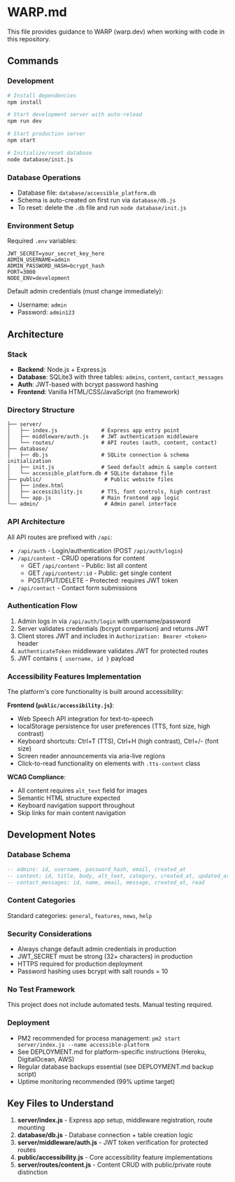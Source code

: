 # WARP.md

This file provides guidance to WARP (warp.dev) when working with code in this repository.

## Commands

### Development
```bash
# Install dependencies
npm install

# Start development server with auto-reload
npm run dev

# Start production server
npm start

# Initialize/reset database
node database/init.js
```

### Database Operations
- Database file: `database/accessible_platform.db`
- Schema is auto-created on first run via `database/db.js`
- To reset: delete the `.db` file and run `node database/init.js`

### Environment Setup
Required `.env` variables:
```
JWT_SECRET=your_secret_key_here
ADMIN_USERNAME=admin
ADMIN_PASSWORD_HASH=bcrypt_hash
PORT=3000
NODE_ENV=development
```

Default admin credentials (must change immediately):
- Username: `admin`
- Password: `admin123`

## Architecture

### Stack
- **Backend**: Node.js + Express.js
- **Database**: SQLite3 with three tables: `admins`, `content`, `contact_messages`
- **Auth**: JWT-based with bcrypt password hashing
- **Frontend**: Vanilla HTML/CSS/JavaScript (no framework)

### Directory Structure
```
├── server/
│   ├── index.js              # Express app entry point
│   ├── middleware/auth.js    # JWT authentication middleware
│   └── routes/               # API routes (auth, content, contact)
├── database/
│   ├── db.js                 # SQLite connection & schema initialization
│   ├── init.js               # Seed default admin & sample content
│   └── accessible_platform.db # SQLite database file
├── public/                    # Public website files
│   ├── index.html
│   ├── accessibility.js      # TTS, font controls, high contrast
│   └── app.js                # Main frontend app logic
└── admin/                     # Admin panel interface
```

### API Architecture
All API routes are prefixed with `/api`:
- `/api/auth` - Login/authentication (POST `/api/auth/login`)
- `/api/content` - CRUD operations for content
  - GET `/api/content` - Public: list all content
  - GET `/api/content/:id` - Public: get single content
  - POST/PUT/DELETE - Protected: requires JWT token
- `/api/contact` - Contact form submissions

### Authentication Flow
1. Admin logs in via `/api/auth/login` with username/password
2. Server validates credentials (bcrypt comparison) and returns JWT
3. Client stores JWT and includes in `Authorization: Bearer <token>` header
4. `authenticateToken` middleware validates JWT for protected routes
5. JWT contains `{ username, id }` payload

### Accessibility Features Implementation
The platform's core functionality is built around accessibility:

**Frontend (`public/accessibility.js`)**:
- Web Speech API integration for text-to-speech
- localStorage persistence for user preferences (TTS, font size, high contrast)
- Keyboard shortcuts: Ctrl+T (TTS), Ctrl+H (high contrast), Ctrl+/- (font size)
- Screen reader announcements via aria-live regions
- Click-to-read functionality on elements with `.tts-content` class

**WCAG Compliance**:
- All content requires `alt_text` field for images
- Semantic HTML structure expected
- Keyboard navigation support throughout
- Skip links for main content navigation

## Development Notes

### Database Schema
```sql
-- admins: id, username, password_hash, email, created_at
-- content: id, title, body, alt_text, category, created_at, updated_at
-- contact_messages: id, name, email, message, created_at, read
```

### Content Categories
Standard categories: `general`, `features`, `news`, `help`

### Security Considerations
- Always change default admin credentials in production
- JWT_SECRET must be strong (32+ characters) in production
- HTTPS required for production deployment
- Password hashing uses bcrypt with salt rounds = 10

### No Test Framework
This project does not include automated tests. Manual testing required.

### Deployment
- PM2 recommended for process management: `pm2 start server/index.js --name accessible-platform`
- See DEPLOYMENT.md for platform-specific instructions (Heroku, DigitalOcean, AWS)
- Regular database backups essential (see DEPLOYMENT.md backup script)
- Uptime monitoring recommended (99% uptime target)

## Key Files to Understand

1. **server/index.js** - Express app setup, middleware registration, route mounting
2. **database/db.js** - Database connection + table creation logic
3. **server/middleware/auth.js** - JWT token verification for protected routes
4. **public/accessibility.js** - Core accessibility feature implementations
5. **server/routes/content.js** - Content CRUD with public/private route distinction
